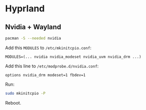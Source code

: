 # Hyprland

## Nvidia + Wayland

```sh
pacman -S --needed nvidia
```

Add this `MODULES` to `/etc/mkinitcpio.conf`:

```
MODULES=(... nvidia nvidia_modeset nvidia_uvm nvidia_drm ...)
```

Add this line to `/etc/modprobe.d/nvidia.conf`:

```
options nvidia_drm modeset=1 fbdev=1
```

Run:

```sh
sudo mkinitcpio -P
```

Reboot.

